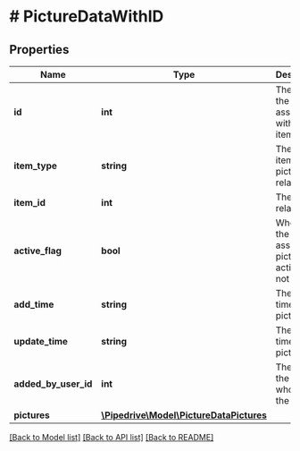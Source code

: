 # # PictureDataWithID

## Properties

Name | Type | Description | Notes
------------ | ------------- | ------------- | -------------
**id** | **int** | The ID of the picture associated with the item | [optional]
**item_type** | **string** | The type of item the picture is related to | [optional]
**item_id** | **int** | The ID of related item | [optional]
**active_flag** | **bool** | Whether the associated picture is active or not | [optional]
**add_time** | **string** | The add time of the picture | [optional]
**update_time** | **string** | The update time of the picture | [optional]
**added_by_user_id** | **int** | The ID of the user who added the picture | [optional]
**pictures** | [**\Pipedrive\Model\PictureDataPictures**](PictureDataPictures.md) |  | [optional]

[[Back to Model list]](../../README.md#models) [[Back to API list]](../../README.md#endpoints) [[Back to README]](../../README.md)
